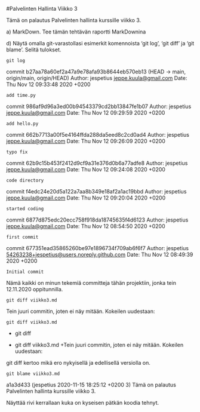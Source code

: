 #Palvelinten Hallinta Viikko 3

Tämä on palautus Palvelinten hallinta kurssille viikko 3.

a) MarkDown. Tee tämän tehtävän raportti MarkDownina

d) Näytä omalla git-varastollasi esimerkit komennoista ‘git log’, ‘git diff’ ja ‘git blame’. Selitä tulokset.

	git log


commit b27aa78a60ef2a47a9e78afa93b8644eb570eb13 (HEAD -> main, origin/main, origin/HEAD)
Author: jespetius <jeppe.kuula@gmail.com>
Date:   Thu Nov 12 09:33:48 2020 +0200

    add time.py

commit 986af9d96a3ed00b94543379cd2bb13847fe1b07
Author: jespetius <jeppe.kuula@gmail.com>
Date:   Thu Nov 12 09:29:59 2020 +0200

    add hello.py

commit 662b7713a00f5e4164ffda288da5eed8c2cd0ad4
Author: jespetius <jeppe.kuula@gmail.com>
Date:   Thu Nov 12 09:26:09 2020 +0200

    typo fix

commit 62b9c15b453f2412d9cf9a31e376d0b6a77adfe8
Author: jespetius <jeppe.kuula@gmail.com>
Date:   Thu Nov 12 09:24:08 2020 +0200

    code directory

commit f4edc24e20d5a122a7aa8b349e18af2a1ac19bbd
Author: jespetius <jeppe.kuula@gmail.com>
Date:   Thu Nov 12 09:20:04 2020 +0200

    started coding

commit 6877d875edc20ecc758f918da18745635f4d6123
Author: jespetius <jeppe.kuula@gmail.com>
Date:   Thu Nov 12 08:54:50 2020 +0200

    first commit

commit 677351ead35865260be97e1896734f709ab6f6f7
Author: jespetius <54263238+jespetius@users.noreply.github.com>
Date:   Thu Nov 12 08:49:39 2020 +0200

    Initial commit

Nämä kaikki on minun tekemiä committeja tähän projektiin, jonka tein 12.11.2020 oppitunnilla.

	git diff viikko3.md

Tein juuri commitin, joten ei näy mitään. Kokeilen uudestaan:

	git diff viikko3.md

- git diff
+ git diff viikko3.md
+Tein juuri commitin, joten ei näy mitään. Kokeilen uudestaan:


git diff kertoo mikä ero nykyisellä ja edellisellä versiolla on.

	git blame viikko3.md

a1a3d433 (jespetius         2020-11-15 18:25:12 +0200  3) Tämä on palautus Palvelinten hallinta kurssille viikko 3.

Näyttää rivi kerrallaan kuka on kyseisen pätkän koodia tehnyt.


